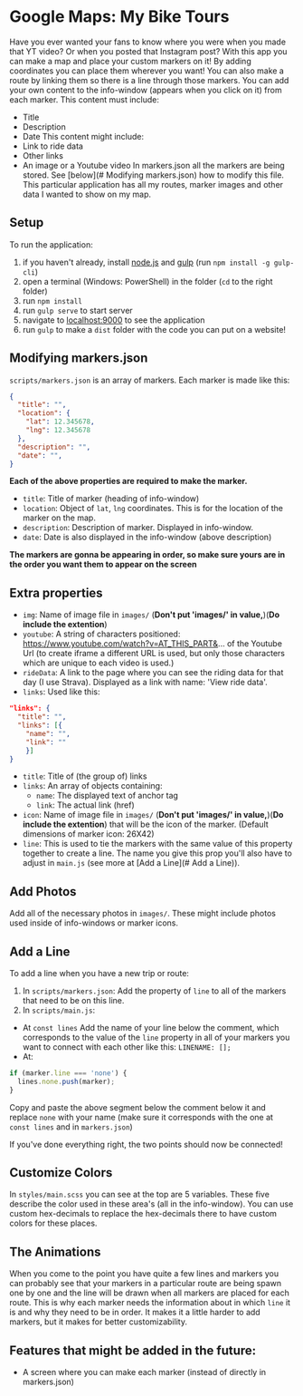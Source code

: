 # Google Maps: My Bike Tours

Have you ever wanted your fans to know where you were when you made that YT video? Or when you posted that Instagram post?
With this app you can make a map and place your custom markers on it! By adding coordinates you can place them wherever you want! You can also make a route by linking them so there is a line through those markers. You can add your own content to the info-window (appears when you click on it) from each marker.
This content must include:
- Title
- Description
- Date
This content might include:
- Link to ride data
- Other links
- An image or a Youtube video
In markers.json all the markers are being stored. See [below](# Modifying markers.json) how to modify this file. This particular application has all my routes, marker images and other data I wanted to show on my map.

## Setup
To run the application:
1. if you haven't already, install [node.js](http://blog.teamtreehouse.com/install-node-js-npm-windows) and [gulp](https://gulpjs.com/) (run `npm install -g gulp-cli`)
2. open a terminal (Windows: PowerShell) in the folder (`cd` to the right folder)
3. run `npm install`
4. run `gulp serve` to start server
5. navigate to [localhost:9000](localhost:9000) to see the application
6. run `gulp` to make a `dist` folder with the code you can put on a website!

## Modifying markers.json

`scripts/markers.json` is an array of markers. Each marker is made like this:

```json
{
  "title": "",
  "location": {
    "lat": 12.345678,
    "lng": 12.345678
  },
  "description": "",
  "date": "",
}
```
**Each of the above properties are required to make the marker.**
- `title`: Title of marker (heading of info-window)
- `location`: Object of `lat`, `lng` coordinates. This is for the location of the marker on the map.
- `description`: Description of marker. Displayed in info-window.
- `date`: Date is also displayed in the info-window (above description)

**The markers are gonna be appearing in order, so make sure yours are in the order you want them to appear on the screen**

## Extra properties
- `img`: Name of image file in `images/` (**Don't put 'images/' in value,**)(**Do include the extention**)
- `youtube`: A string of characters positioned: https://www.youtube.com/watch?v=AT_THIS_PART&... of the Youtube Url (to create iframe a different URL is used, but only those characters which are unique to each video is used.)
- `rideData`: A link to the page where you can see the riding data for that day (I use Strava). Displayed as a link with name: 'View ride data'.
- `links`: Used like this:
```json
"links": {
  "title": "",
  "links": [{
    "name": "",
    "link": ""
    }]
}
```
  - `title`: Title of (the group of) links
  - `links`: An array of objects containing:
    - `name`: The displayed text of anchor tag
    - `link`: The actual link (href)
- `icon`: Name of image file in `images/` (**Don't put 'images/' in value,**)(**Do include the extention**) that will be the icon of the marker. (Default dimensions of marker icon: 26X42)
- `line`: This is used to tie the markers with the same value of this property together to create a line. The name you give this prop you'll also have to adjust in `main.js` (see more at [Add a Line](# Add a Line)).

## Add Photos
Add all of the necessary photos in `images/`. These might include photos used inside of info-windows or marker icons.

## Add a Line
To add a line when you have a new trip or route:
1. In `scripts/markers.json`: Add the property of `line` to all of the markers that need to be on this line.
2. In `scripts/main.js`:
  - At `const lines` Add the name of your line below the comment, which corresponds to the value of the `line` property in all of your markers you want to connect with each other like this: `LINENAME: [];`
  - At:
  ```javascript
  if (marker.line === 'none') {
    lines.none.push(marker);
  }
  ```
  Copy and paste the above segment below the comment below it and replace `none` with your name (make sure it corresponds with the one at `const lines` and in `markers.json`)

If you've done everything right, the two points should now be connected!

## Customize Colors
In `styles/main.scss` you can see at the top are 5 variables. These five describe the color used in these area's (all in the info-window). You can use custom hex-decimals to replace the hex-decimals there to have custom colors for these places.

## The Animations
When you come to the point you have quite a few lines and markers you can probably see that your markers in a particular route are being spawn one by one and the line will be drawn when all markers are placed for each route. This is why each marker needs the information about in which `line` it is and why they need to be in order. It makes it a little harder to add markers, but it makes for better customizability.

## Features that might be added in the future:
- A screen where you can make each marker (instead of directly in markers.json)

